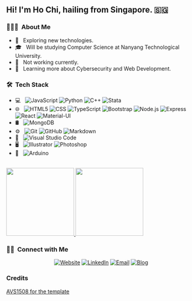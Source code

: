 <h2> Hi! I'm Ho Chi, hailing from Singapore. 🇸🇬 </h2>

<h3> 👨🏻‍💻 &nbsp;About Me </h3>

- 🤔 &nbsp; Exploring new technologies.
- 🎓 &nbsp; Will be studying Computer Science at Nanyang Technological University.
- 💼 &nbsp; Not working currently.
- 🌱 &nbsp; Learning more about Cybersecurity and Web Development.

<h3> 🛠 &nbsp;Tech Stack</h3>

- 💻 &nbsp;
  ![JavaScript](https://img.shields.io/badge/-JavaScript-333333?style=flat&logo=javascript)
  ![Python](https://img.shields.io/badge/-Python-333333?style=flat&logo=python)
  ![C++](https://img.shields.io/badge/-C++-333333?style=flat&logo=C%2B%2B&logoColor=00599C)
  ![Stata](https://img.shields.io/badge/-Stata-333333?style=flat)
- 🌐 &nbsp;
  ![HTML5](https://img.shields.io/badge/-HTML5-333333?style=flat&logo=HTML5)
  ![CSS](https://img.shields.io/badge/-CSS-333333?style=flat&logo=CSS3&logoColor=1572B6)
  ![TypeScript](https://img.shields.io/badge/-TypeScript-333333?style=flat&logo=typescript&logoColor=0081CB)
  ![Bootstrap](https://img.shields.io/badge/-Bootstrap-333333?style=flat&logo=bootstrap&logoColor=563D7C)
  ![Node.js](https://img.shields.io/badge/-Node.js-333333?style=flat&logo=node.js)
  ![Express](https://img.shields.io/badge/-Express-333333?style=flat&logo=express)
  ![React](https://img.shields.io/badge/-React-333333?style=flat&logo=react)
  ![Material-UI](https://img.shields.io/badge/-MaterialUI-333333?style=flat&logo=material-ui&logoColor=0081CB)
- 🛢 &nbsp;
  ![MongoDB](https://img.shields.io/badge/-MongoDB-333333?style=flat&logo=mongodb)
- ⚙️ &nbsp;
  ![Git](https://img.shields.io/badge/-Git-333333?style=flat&logo=git)
  ![GitHub](https://img.shields.io/badge/-GitHub-333333?style=flat&logo=github)
  ![Markdown](https://img.shields.io/badge/-Markdown-333333?style=flat&logo=markdown)
- 🔧 &nbsp;
  ![Visual Studio Code](https://img.shields.io/badge/-Visual%20Studio%20Code-333333?style=flat&logo=visual-studio-code&logoColor=007ACC)
- 🖥 &nbsp;
  ![Illustrator](https://img.shields.io/badge/-Illustrator-333333?style=flat&logo=adobe-illustrator)
  ![Photoshop](https://img.shields.io/badge/-Photoshop-333333?style=flat&logo=adobe-photoshop)
- 🔌 &nbsp;
  ![Arduino](https://img.shields.io/badge/-Arduino-333333?style=flat&logo=arduino)

<br/>

<a href="https://github.com/nghochi123">
  <img height="180em" src="https://github-readme-stats.vercel.app/api?username=nghochi123&theme=buefy&show_icons=true" />
  <img height="180em" src="https://github-readme-stats.vercel.app/api/top-langs/?username=nghochi123&theme=buefy&layout=compact" />
</a>

<br/>

<h3> 🤝🏻 &nbsp;Connect with Me </h3>

<p align="center">
<a href="https://nghochi.netlify.app/about"><img alt="Website" src="https://img.shields.io/badge/Website-https://nghochi.netlify.app-blue?style=flat-square&logo=google-chrome"></a>
<a href="https://www.linkedin.com/in/ng-ho-chi-809a881b9/"><img alt="LinkedIn" src="https://img.shields.io/badge/LinkedIn-Ng%20Ho%20Chi-blue?style=flat-square&logo=linkedin"></a>
<a href="mailto:nghochi123@gmail.com"><img alt="Email" src="https://img.shields.io/badge/Email-nghochi123@gmail.com-blue?style=flat-square&logo=gmail"></a>
<a href="https://hochi-blog.netlify.app/"><img alt="Blog" src="https://img.shields.io/badge/Blog-333333?style=flat-square&logo=gitbook"></a>
</p>


### Credits

[AVS1508 for the template](https://github.com/AVS1508)
